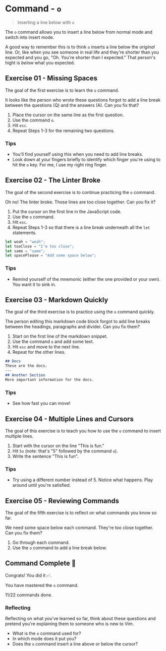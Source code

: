 # Command - `o`

> Inserting a line below with `o`

The `o` command allows you to insert a line below from normal mode and switch into insert mode.

A good way to remember this is to think `o` inserts a line below the *original* line. Or, like when you see someone in real life and they're shorter than you expected and you go, "Oh. You're shorter than I expected." That person's hight is *below* what you expected.

## Exercise 01  - Missing Spaces

The goal of the first exercise is to learn the `o` command.

It looks like the person who wrote these questions forgot to add a line break between the questions (Q) and the answers (A). Can you fix that?

1. Place the cursor on the same line as the first question.
2. Use the command `o`.
3. Hit `esc`.
4. Repeat Steps 1-3 for the remaining two questions.

<!-- Text for exercise starts

Q: What day is today?

A: Thursday.

Q: What color is the sky?
A: Blue.

Q: What is the name of our planet?
A: Earth.

Text for exercise ends -->

### Tips

- You'll find yourself using this when you need to add line breaks.
- Look down at your fingers briefly to identify which finger you're using to hit the `o` key. For me, I use my right ring finger.

## Exercise 02 - The Linter Broke

The goal of the second exercise is to continue practicing the `o` command.

Oh no! The linter broke. Those lines are too close together. Can you fix it?

1. Put the cursor on the first line in the JavaScript code.
2. Use the `o` command.
3. Hit `esc`.
4. Repeat Steps 1-3 so that there is a line break underneath all the `let` statements.

<!-- Text for exercise starts -->

```javascript
let woah = "woah";
let tooClose = "I'm too close";
let same = "same";
let spacePlease = "Add some space below";
```

<!-- Text for exercise ends -->

### Tips

- Remind yourself of the mnemonic (either the one provided or your own). You want it to sink in.

## Exercise 03  - Markdown Quickly

The goal of the third exercise is to practice using the `o` command quickly.

The person editing this markdown code block forgot to add line breaks between the headings, paragraphs and divider. Can you fix them?

1. Start on the first line of the markdown snippet.
2. Use the command `o` and add some text.
3. Hit `esc` and move to the next line.
4. Repeat for the other lines.

<!-- Text for exercise starts -->

```markdown
## Docs
These are the docs.
---
## Another Section
More important information for the docs.
```
<!-- Text for exercise ends -->

### Tips

- See how fast you can move!

## Exercise 04 - Multiple Lines and Cursors

The goal of this exercise is to teach you how to use the `o` command to insert multiple lines.

1. Start with the cursor on the line "This is fun."
2. Hit `5o` (note: that's "5" followed by the command `o`).
3. Write the sentence "This is fun".

<!-- Text for exercise starts

This is fun.

Text for exercise ends -->

### Tips

- Try using a different number instead of 5. Notice what happens. Play around until you're satisfied.

## Exercise 05 - Reviewing Commands

The goal of the fifth exercise is to reflect on what commands you know so far.

We need some space below each command. They're too close together. Can you fix them?

1. Go through each command.
2. Use the `o` command to add a line break below.

<!-- Text for exercise starts

- `h` moves left toward the *house*
- `j` moves down (*jumping* off a ledge)
- `k` moves up (*kicking* a soccer ball upward)
- `l` moves right (*left*to right, like English)
- `i` lets me *insert* text
- `a` lets me insert text *after* the cursor
- `I` lets me *Initially* insert text
- `A` lets me *Append* text
- `x` lets me *ex-out* a character
- `r` lets me *replace* a character
- `o` inserts a line below the *original* line

Text for exercise ends -->

## Command Complete 🎉

Congrats! You did it ✅.

You have mastered the `o` command.

11/22 commands done.

### Reflecting

Reflecting on what you've learned so far, think about these questions and pretend you're explaining them to someone who is new to Vim.

- What is the `o` command used for?
- In which mode does it put you?
- Does the `o` command insert a line above or below the cursor?